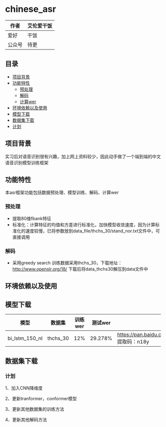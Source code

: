 # chinese_asr

|作者|艾伦爱干饭|
|----|----|
|爱好|干饭|
|公众号|待更|

## 目录
* [项目背景](#项目背景)
* [功能特性](#功能特性)
    * [预处理](#预处理)
    * [解码](#解码)
    * [计算wer](#计算wer)
* [环境依赖以及使用](#环境依赖以及使用)
* [模型下载](#模型下载)
* [数据集下载](#数据集下载)
* [计划](#计划)


项目背景
------
实习后对语音识别很有兴趣，加上网上资料较少，因此动手做了一个端到端的中文语音识别模型训练框架

功能特性
------
本asr框架功能包括数据预处理、模型训练、解码、计算wer

### 预处理
- 提取80维fbank特征
- 标准化：计算特征的均值和方差进行标准化，加快模型收敛速度，因为计算标准化的速度较慢，已将参数放到data_file/thchs_30/stand_nor.txt文件中，可直接调用
### 解码
- 采用greedy search
训练数据采用thchs_30，下载地址：http://www.openslr.org/18/
下载后将data_thchs30解压到data文件中

环境依赖以及使用
------

模型下载
------
|模型|数据集|训练wer|测试wer|链接|备注|
|----|----|----|----|----|----|
|bi_lstm_150_nl|thchs_30|12%|29.278%|https://pan.baidu.com/s/1VVavLKLeY584HudHtC5uIQ 提取码：n18y|一层双向LSTM+ctc|

数据集下载
-----


### 计划
1、加入CNN降维度

2、更新tranformer，conformer模型

3、更新其他数据集的训练方法

4、更新其他解码方法
